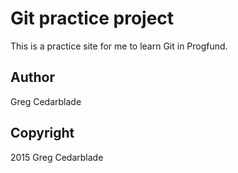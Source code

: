 # Git practice project

This is a practice site for me to learn Git in Progfund.

## Author

Greg Cedarblade

## Copyright

2015 Greg Cedarblade